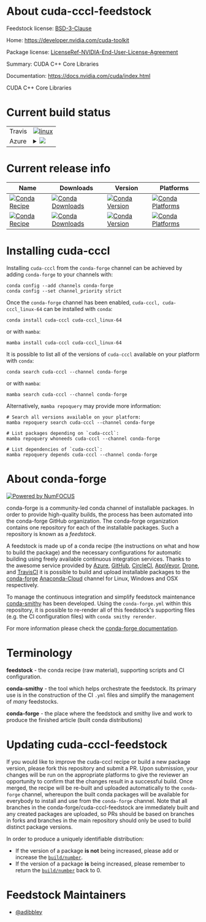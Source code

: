 About cuda-cccl-feedstock
=========================

Feedstock license: [BSD-3-Clause](https://github.com/conda-forge/cuda-cccl-feedstock/blob/main/LICENSE.txt)

Home: https://developer.nvidia.com/cuda-toolkit

Package license: [LicenseRef-NVIDIA-End-User-License-Agreement](https://docs.nvidia.com/cuda/eula/index.html)

Summary: CUDA C++ Core Libraries

Documentation: https://docs.nvidia.com/cuda/index.html

CUDA C++ Core Libraries


Current build status
====================


<table><tr>
    <td>Travis</td>
    <td>
      <a href="https://app.travis-ci.com/conda-forge/cuda-cccl-feedstock">
        <img alt="linux" src="https://img.shields.io/travis/com/conda-forge/cuda-cccl-feedstock/main.svg?label=Linux">
      </a>
    </td>
  </tr>
    
  <tr>
    <td>Azure</td>
    <td>
      <details>
        <summary>
          <a href="https://dev.azure.com/conda-forge/feedstock-builds/_build/latest?definitionId=19082&branchName=main">
            <img src="https://dev.azure.com/conda-forge/feedstock-builds/_apis/build/status/cuda-cccl-feedstock?branchName=main">
          </a>
        </summary>
        <table>
          <thead><tr><th>Variant</th><th>Status</th></tr></thead>
          <tbody><tr>
              <td>linux_64</td>
              <td>
                <a href="https://dev.azure.com/conda-forge/feedstock-builds/_build/latest?definitionId=19082&branchName=main">
                  <img src="https://dev.azure.com/conda-forge/feedstock-builds/_apis/build/status/cuda-cccl-feedstock?branchName=main&jobName=linux&configuration=linux%20linux_64_" alt="variant">
                </a>
              </td>
            </tr><tr>
              <td>linux_aarch64</td>
              <td>
                <a href="https://dev.azure.com/conda-forge/feedstock-builds/_build/latest?definitionId=19082&branchName=main">
                  <img src="https://dev.azure.com/conda-forge/feedstock-builds/_apis/build/status/cuda-cccl-feedstock?branchName=main&jobName=linux&configuration=linux%20linux_aarch64_" alt="variant">
                </a>
              </td>
            </tr><tr>
              <td>linux_ppc64le</td>
              <td>
                <a href="https://dev.azure.com/conda-forge/feedstock-builds/_build/latest?definitionId=19082&branchName=main">
                  <img src="https://dev.azure.com/conda-forge/feedstock-builds/_apis/build/status/cuda-cccl-feedstock?branchName=main&jobName=linux&configuration=linux%20linux_ppc64le_" alt="variant">
                </a>
              </td>
            </tr><tr>
              <td>win_64</td>
              <td>
                <a href="https://dev.azure.com/conda-forge/feedstock-builds/_build/latest?definitionId=19082&branchName=main">
                  <img src="https://dev.azure.com/conda-forge/feedstock-builds/_apis/build/status/cuda-cccl-feedstock?branchName=main&jobName=win&configuration=win%20win_64_" alt="variant">
                </a>
              </td>
            </tr>
          </tbody>
        </table>
      </details>
    </td>
  </tr>
</table>

Current release info
====================

| Name | Downloads | Version | Platforms |
| --- | --- | --- | --- |
| [![Conda Recipe](https://img.shields.io/badge/recipe-cuda--cccl-green.svg)](https://anaconda.org/conda-forge/cuda-cccl) | [![Conda Downloads](https://img.shields.io/conda/dn/conda-forge/cuda-cccl.svg)](https://anaconda.org/conda-forge/cuda-cccl) | [![Conda Version](https://img.shields.io/conda/vn/conda-forge/cuda-cccl.svg)](https://anaconda.org/conda-forge/cuda-cccl) | [![Conda Platforms](https://img.shields.io/conda/pn/conda-forge/cuda-cccl.svg)](https://anaconda.org/conda-forge/cuda-cccl) |
| [![Conda Recipe](https://img.shields.io/badge/recipe-cuda--cccl_linux--64-green.svg)](https://anaconda.org/conda-forge/cuda-cccl_linux-64) | [![Conda Downloads](https://img.shields.io/conda/dn/conda-forge/cuda-cccl_linux-64.svg)](https://anaconda.org/conda-forge/cuda-cccl_linux-64) | [![Conda Version](https://img.shields.io/conda/vn/conda-forge/cuda-cccl_linux-64.svg)](https://anaconda.org/conda-forge/cuda-cccl_linux-64) | [![Conda Platforms](https://img.shields.io/conda/pn/conda-forge/cuda-cccl_linux-64.svg)](https://anaconda.org/conda-forge/cuda-cccl_linux-64) |

Installing cuda-cccl
====================

Installing `cuda-cccl` from the `conda-forge` channel can be achieved by adding `conda-forge` to your channels with:

```
conda config --add channels conda-forge
conda config --set channel_priority strict
```

Once the `conda-forge` channel has been enabled, `cuda-cccl, cuda-cccl_linux-64` can be installed with `conda`:

```
conda install cuda-cccl cuda-cccl_linux-64
```

or with `mamba`:

```
mamba install cuda-cccl cuda-cccl_linux-64
```

It is possible to list all of the versions of `cuda-cccl` available on your platform with `conda`:

```
conda search cuda-cccl --channel conda-forge
```

or with `mamba`:

```
mamba search cuda-cccl --channel conda-forge
```

Alternatively, `mamba repoquery` may provide more information:

```
# Search all versions available on your platform:
mamba repoquery search cuda-cccl --channel conda-forge

# List packages depending on `cuda-cccl`:
mamba repoquery whoneeds cuda-cccl --channel conda-forge

# List dependencies of `cuda-cccl`:
mamba repoquery depends cuda-cccl --channel conda-forge
```


About conda-forge
=================

[![Powered by
NumFOCUS](https://img.shields.io/badge/powered%20by-NumFOCUS-orange.svg?style=flat&colorA=E1523D&colorB=007D8A)](https://numfocus.org)

conda-forge is a community-led conda channel of installable packages.
In order to provide high-quality builds, the process has been automated into the
conda-forge GitHub organization. The conda-forge organization contains one repository
for each of the installable packages. Such a repository is known as a *feedstock*.

A feedstock is made up of a conda recipe (the instructions on what and how to build
the package) and the necessary configurations for automatic building using freely
available continuous integration services. Thanks to the awesome service provided by
[Azure](https://azure.microsoft.com/en-us/services/devops/), [GitHub](https://github.com/),
[CircleCI](https://circleci.com/), [AppVeyor](https://www.appveyor.com/),
[Drone](https://cloud.drone.io/welcome), and [TravisCI](https://travis-ci.com/)
it is possible to build and upload installable packages to the
[conda-forge](https://anaconda.org/conda-forge) [Anaconda-Cloud](https://anaconda.org/)
channel for Linux, Windows and OSX respectively.

To manage the continuous integration and simplify feedstock maintenance
[conda-smithy](https://github.com/conda-forge/conda-smithy) has been developed.
Using the ``conda-forge.yml`` within this repository, it is possible to re-render all of
this feedstock's supporting files (e.g. the CI configuration files) with ``conda smithy rerender``.

For more information please check the [conda-forge documentation](https://conda-forge.org/docs/).

Terminology
===========

**feedstock** - the conda recipe (raw material), supporting scripts and CI configuration.

**conda-smithy** - the tool which helps orchestrate the feedstock.
                   Its primary use is in the construction of the CI ``.yml`` files
                   and simplify the management of *many* feedstocks.

**conda-forge** - the place where the feedstock and smithy live and work to
                  produce the finished article (built conda distributions)


Updating cuda-cccl-feedstock
============================

If you would like to improve the cuda-cccl recipe or build a new
package version, please fork this repository and submit a PR. Upon submission,
your changes will be run on the appropriate platforms to give the reviewer an
opportunity to confirm that the changes result in a successful build. Once
merged, the recipe will be re-built and uploaded automatically to the
`conda-forge` channel, whereupon the built conda packages will be available for
everybody to install and use from the `conda-forge` channel.
Note that all branches in the conda-forge/cuda-cccl-feedstock are
immediately built and any created packages are uploaded, so PRs should be based
on branches in forks and branches in the main repository should only be used to
build distinct package versions.

In order to produce a uniquely identifiable distribution:
 * If the version of a package **is not** being increased, please add or increase
   the [``build/number``](https://docs.conda.io/projects/conda-build/en/latest/resources/define-metadata.html#build-number-and-string).
 * If the version of a package **is** being increased, please remember to return
   the [``build/number``](https://docs.conda.io/projects/conda-build/en/latest/resources/define-metadata.html#build-number-and-string)
   back to 0.

Feedstock Maintainers
=====================

* [@adibbley](https://github.com/adibbley/)

